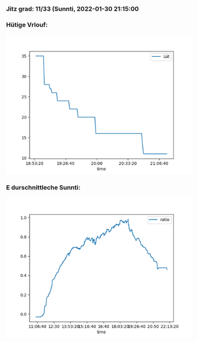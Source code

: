 ### Jitz grad: 11/33 (Sunnti, 2022-01-30 21:15:00

### Hütige Vrlouf:
![Graph](Today.png)

### E durschnittleche Sunnti:
![Graph](Sunnti.png)